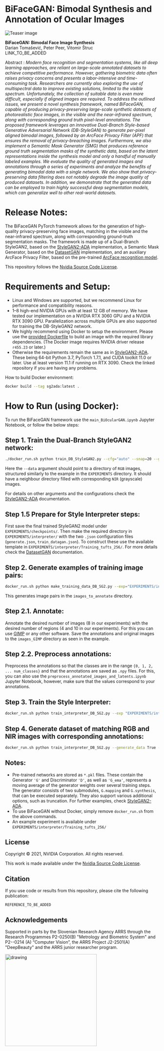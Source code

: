 # BiFaceGAN: Bimodal Synthesis and Annotation of Ocular Images 


![Teaser image](./docs/BiFaceGAN_pipeline.png)

**BiFaceGAN: Bimodal Face Image Synthesis**<br>
Darian Tomašević, Peter Peer, Vitomir Štruc<br>
LINK_TO_BE_ADDED<br>

Abstract : *Modern face recognition and segmentation systems, like all deep learning approaches, are reliant on large-scale annotated datasets to achieve competitive performance. However, gathering biometric data often raises privacy concerns and presents a labor-intensive and time-consuming task. Researchers are currently also exploring the use of multispectral data to improve existing solutions, limited to the visible spectrum. Unfortunately, the collection of suitable data is even more difficult, especially if aligned images are required. To address the outlined issues, we present a novel synthesis framework, named BiFaceGAN, capable of producing privacy-preserving large-scale synthetic datasets of photorealistic face images, in the visible and the near-infrared spectrum, along with corresponding ground truth pixel-level annotations. The proposed framework leverages an innovative Dual-Branch Style-based Generative Adversarial Network (DB-StyleGAN) to generate per-pixel aligned bimodal images, followed by an ArcFace Privacy Filter (APF) that ensures the removal of privacy-breaching images. Furthermore, we also implement a Semantic Mask Generator (SMG) that produces reference ground truth segmentation masks of the synthetic data, based on the latent representations inside the synthesis model and only a handful of manually labeled examples. We evaluate the quality of generated images and annotations through a series of experiments and analyze the benefits of generating bimodal data with a single network. We also show that privacy-preserving data filtering does not notably degrade the image quality of produced datasets. In addition, we demonstrate that the generated data can be employed to train highly successful deep segmentation models, which can generalize well to other real-world datasets.*

# Release Notes: 

The BiFaceGAN PyTorch framework allows for the generation of high-quality privacy-preserving face images, matching in the visible and the near-infrared spectrum, along with corresponding ground-truth segmentation masks. The framework is made up of a Dual-Branch StyleGAN2, based on the [StyleGAN2-ADA](https://github.com/NVlabs/stylegan2-ada-pytorch) implementation, a Semantic Mask Generator,  based on the [DatasetGAN](https://github.com/nv-tlabs/datasetGAN_release) implementation, and an auxiliary ArcFace Privacy Filter, based on the pre-trained [ArcFace recognition model](https://github.com/chenggongliang/arcface).

This repository follows the [Nvidia Source Code License](https://nvlabs.github.io/stylegan2-ada-pytorch/license.html).

# Requirements and Setup:

* Linux and Windows are supported, but we recommend Linux for performance and compatibility reasons.
* 1&ndash;8 high-end NVIDIA GPUs with at least 12 GB of memory. We have tested our implementation on a NVIDIA RTX 3060 GPU and a NVIDIA RTX 3090 GPU. Parallelization across multiple GPUs are also supported for training the DB-StyleGAN2 network.
* We highly recommend using Docker to setup the environment. Please use the [provided Dockerfile](./Dockerfile) to build an image with the required library dependencies. (The Docker image requires NVIDIA driver release `r455.23` or later.)
* Otherwise the requirements remain the same as in  [StyleGAN2-ADA](https://github.com/NVlabs/stylegan2-ada-pytorch). These being 64-bit Python 3.7, PyTorch 1.7.1, and CUDA toolkit 11.0 or later. Use at least version 11.1 if running on RTX 3090. Check the linked repository if you are having any problems.


How to build Docker environment: 
```.bash
docker build --tag sg2ada:latest .
```

# How to Run (using Docker): 
To run the BiFaceGAN framework use the `main_BiOcularGAN.ipynb` Jupyter Notebook, or follow the below steps:

## Step 1. Train the Dual-Branch StyleGAN2 network: 
```.bash
./docker_run.sh python train_DB_StyleGAN2.py --cfg="auto" --snap=20 --gpus=1 --mirror=1 --GPU_DEVICE_NUMBER=0 --batch=12  --data="DATASETS/Tufts_256/train/images" --resume="ffhq256"  --outdir="EXPERIMENTS/DB_SG2/Training_tufts_256"
```

Here the `--data` argument should point to a directory of `RGB` images, structured similarly to the example in the `EXPERIMENTS` directory. It should have a neighbour directory filled with corresponding `NIR` (grayscale) images.

For details on other arguments and the configurations check the [StyleGAN2-ADA](https://github.com/NVlabs/stylegan2-ada-pytorch) documentation.

## Step 1.5 Prepare for Style Interpreter steps:
First save the final trained StyleGAN2 model under `EXPERIMENTS/checkpoints/`.
Then make the required directory in `EXPERIMENTS/interpreter/` with the two `.json` configuration files (`generate.json`, `train_datagan.json`). 
To construct these use the available template in `EXPERIMENTS/interpreter/Training_tufts_256/`. For more details check the [DatasetGAN](https://github.com/nv-tlabs/datasetGAN_release) documentation.

## Step 2. Generate examples of training image pairs: <br>
```.bash
docker_run.sh python make_training_data_DB_SG2.py --exp="EXPERIMENTS/interpreter/Training_tufts_256/generate.json" --sv_path="EXPERIMENTS/interpreter/Training_tufts_256
``` 
This generates image pairs in the `images_to_annotate` directory.

## Step 2.1. Annotate:
Annotate the desired number of images (8 in our experiments) with the desired number of regions (4 and 10 in our experiments). For this you can use [GIMP](https://www.gimp.org/) or any other software. Save the annotations and original images to the `images_GIMP` directory as seen in the example.

## Step 2.2. Preprocess annotations:
Preprocess the annotations so that the classes are in the range `{0, 1, 2, ... num_classes}` and that the annotations are saved as `.npy` files. For this, you can also use the `preprocess_annotated_images_and_latents.ipynb` Jupyter Notebook, however, make sure that the values correspond to your annotations.

## Step 3. Train the Style Interpreter:
```.bash
docker_run.sh python train_interpreter_DB_SG2.py --exp "EXPERIMENTS/interpreter/Training_tufts_256/train_datagan.json"
```

## Step 4. Generate dataset of matching RGB and NIR images with corresponding annotations:
```bash
docker_run.sh python train_interpreter_DB_SG2.py --generate_data True --num_sample=500 --exp "EXPERIMENTS/interpreter/Training_tufts_256/train_datagan.json"  --resume "EXPERIMENTS/interpreter/Training_tufts_256" 
```


## Notes:
* Pre-trained networks are stored as `*.pkl` files. These contain the Generator `'G'` and Discriminator `'D'`, as well as `'G_ema'`, represents a moving average of the generator weights over several training steps. The generator consists of two submodules, `G.mapping` and `G.synthesis`, that can be executed separately. They also support various additional options, such as truncation. For further examples, check [StyleGAN2-ADA](https://github.com/NVlabs/stylegan2-ada-pytorch).
* To use BiFaceGAN without Docker, simply remove `docker_run.sh` from the above commands. 
* An example experiment is available under `EXPERIMENTS/interpreter/Training_tufts_256/`

## License

Copyright &copy; 2021, NVIDIA Corporation. All rights reserved.

This work is made available under the [Nvidia Source Code License](https://nvlabs.github.io/stylegan2-ada-pytorch/license.html).

## Citation

If you use code or results from this repository, please cite the following publication:

```
REFERENCE_TO_BE_ADDED
```

## Acknowledgements

Supported in parts by the Slovenian Research Agency ARRS through the Research Programmes P2-0250(B) "Metrology and Biometric System" and P2--0214 (A) “Computer Vision”, the ARRS Project J2-2501(A) "DeepBeauty" and the ARRS junior researcher program.

<img src="./docs/ARRS_Logo_2016_eng.png" alt="drawing" width="300"/>
